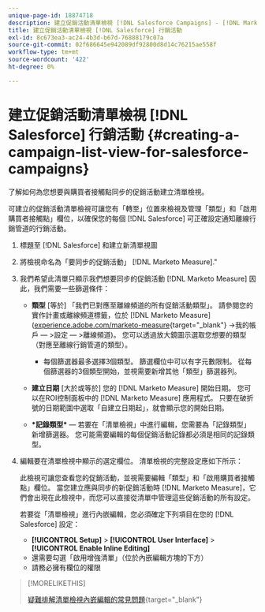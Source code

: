 ```yaml
---
unique-page-id: 18874718
description: 建立促銷活動清單檢視 [!DNL Salesforce Campaigns] - [!DNL Marketo Measure]  — 產品檔案
title: 建立促銷活動清單檢視 [!DNL Salesforce] 行銷活動
exl-id: 8c673ea3-ac24-4b3d-b67d-76888179c07a
source-git-commit: 02f686645e942089df92800d8d14c76215ae558f
workflow-type: tm+mt
source-wordcount: '422'
ht-degree: 0%

---
```


# 建立促銷活動清單檢視 [!DNL Salesforce] 行銷活動 {#creating-a-campaign-list-view-for-salesforce-campaigns}

了解如何為您想要與購買者接觸點同步的促銷活動建立清單檢視。

可建立的促銷活動清單檢視可讓您有「轉至」位置來檢視及管理「類型」和「啟用購買者接觸點」欄位，以確保您的每個 [!DNL Salesforce] 可正確設定通知離線行銷管道的行銷活動。

1. 標題至 [!DNL Salesforce] 和建立新清單視圖
1. 將檢視命名為「要同步的促銷活動」 [!DNL Marketo Measure].&quot;
1. 我們希望此清單只顯示我們想要同步的促銷活動 [!DNL Marketo Measure] 因此，我們需要一些篩選條件：

   * **類型** [等於] 「我們已對應至離線頻道的所有促銷活動類型」。 請參閱您的實作計畫或離線頻道標籤，位於 [!DNL Marketo Measure] ([experience.adobe.com/marketo-measure](https://experience.adobe.com/marketo-measure){target=&quot;_blank&quot;} ->我的帳戶 — >設定 — >離線頻道)。 您可以透過放大鏡圖示選取您想要的類型（對應至離線行銷管道的類型）。

      * 每個篩選器最多選擇3個類型。 篩選欄位中可以有字元數限制。 從每個篩選器的3個類型開始，並視需要新增其他「類型」篩選器列。
   * **建立日期** [大於或等於] 您的 [!DNL Marketo Measure] 開始日期。 您可以在ROI控制面板中的 [!DNL Marketo Measure] 應用程式。 只要在破折號的日期範圍中選取「自建立日期起」，就會顯示您的開始日期。
   * **&#42;記錄類型&#42;**  — 若要在「清單檢視」中進行編輯，您需要為「記錄類型」新增篩選器。 您可能需要編輯的每個促銷活動記錄都必須是相同的記錄類型。


1. 編輯要在清單檢視中顯示的選定欄位。 清單檢視的完整設定應如下所示：

   此檢視可讓您查看您的促銷活動，並視需要編輯「類型」和「啟用購買者接觸點」欄位。 當您建立應與同步的新促銷活動時 [!DNL Marketo Measure]，它們會出現在此檢視中，而您可以直接從清單中管理這些促銷活動的所有設定。

   若要從「清單檢視」進行內嵌編輯，您必須確定下列項目在您的 [!DNL Salesforce] 設定：

   * **[!UICONTROL Setup]** > **[!UICONTROL User Interface]** > **[!UICONTROL Enable Inline Editing]**
   * 還需要勾選「啟用增強清單」（位於內嵌編輯方塊的下方）
   * 請務必擁有欄位的權限

>[!MORELIKETHIS]
>
>[疑難排解清單檢視內嵌編輯的常見問題](http://help.salesforce.com/articleView?id=000003911&amp;language=en_US&amp;type=1){target=&quot;_blank&quot;}
